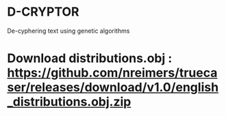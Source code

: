 # D-CRYPTOR
De-cyphering text using genetic algorithms

# Download distributions.obj : https://github.com/nreimers/truecaser/releases/download/v1.0/english_distributions.obj.zip

